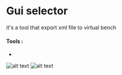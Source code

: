 # Gui selector
it's a tool that export xml file to virtual bench

#### Tools :
* 

![alt text](https://i.ibb.co/p4vVJ7c/image.png)
![alt text](screenshot/demo.gif)
